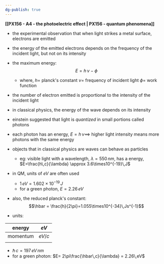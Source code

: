 ```yaml
---
dg-publish: true
---
```

**[[PX156 - A4 - the photoelectric effect | PX156 - quantum phenomena]]**

- the experimental observation that when light strikes a metal surface, electrons are emitted
- the energy of the emitted electrons depends on the frequency of the incident light, but not on its intensity
- the maximum energy: $$E = h\,\nu-\phi$$
	- where, 
		$h=$ planck's constant
		$\nu=$ frequency of incident light
		$\phi=$ work function

- the number of electron emitted is proportional to the intensity of the incident light

- in classical physics, the energy of the wave depends on its intensity
- einstein suggested that light is *quantized* in small portions called photons
- each photon has an energy, $E = h\,\nu \implies$ higher light intensity means more photons with the same energy
- objects that in classical physics are waves can behave as particles
	- eg: visible light with a wavelength, $\lambda=550\,nm$, has a energy, $E=\frac{h\,c}{\lambda} \approx 3.6\times10^{-19}\,J$

- in QM, units of $eV$ are often used
	- $1\,eV=1.602\times10^{-19}\,J$
	- for a green photon, $E = 2.26\,eV$

- also, the reduced planck's constant: $$\hbar = \frac{h}{2\pi}=1.055\times10^{-34}\,Js^{-1}$$
- units:

| energy   | $eV$   |
| -------- | ------ |
| momentum | $eV/c$ |
|          |        |

- $\hbar\,c=197\,eV\,nm$
- for a green photon: $E= 2\pi\frac{\hbar\,c}{\lambda} = 2.26\,eV$
